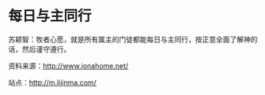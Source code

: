 # 每日与主同行

苏颖智：牧者心愿，就是所有属主的门徒都能每日与主同行，按正意全面了解神的话，然后谨守遵行。

资料来源：http://www.jonahome.net/

站点：http://m.lijinma.com/
